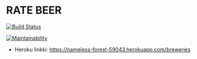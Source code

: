 # RATE BEER

[![Build Status](https://travis-ci.org/Erkkapyy/wadror.svg?branch=master)](https://travis-ci.org/Erkkapyy/wadror)

[![Maintainability](https://api.codeclimate.com/v1/badges/06e0f4f676f97c224dcd/maintainability)](https://codeclimate.com/github/Erkkapyy/wadror/maintainability)

* Heroku linkki: https://nameless-forest-59043.herokuapp.com/breweries

